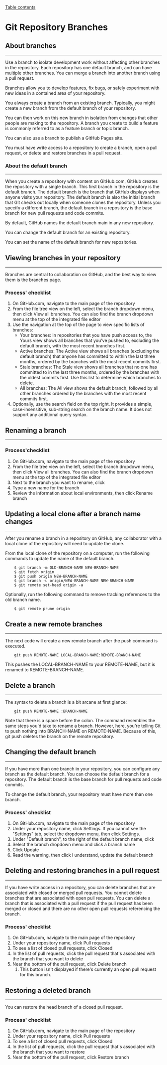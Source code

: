 [Table contents](./1-tablecontent.md)

# Git Repository Branches

## About branches

---

Use a branch to isolate development work without affecting other branches in the repository. Each repository has one default branch, and can have multiple other branches. You can merge a branch into another branch using a pull request.

Branches allow you to develop features, fix bugs, or safely experiment with new ideas in a contained area of your repository.

You always create a branch from an existing branch. Typically, you might create a new branch from the default branch of your repository.

You can then work on this new branch in isolation from changes that other people are making to the repository. A branch you create to build a feature is commonly referred to as a feature branch or topic branch.

You can also use a branch to publish a GitHub Pages site.

You must have write access to a repository to create a branch, open a pull request, or delete and restore branches in a pull request.

### About the default branch

---

When you create a repository with content on GitHub.com, GitHub creates the repository with a single branch. This first branch in the repository is the default branch. The default branch is the branch that GitHub displays when anyone visits your repository. The default branch is also the initial branch that Git checks out locally when someone clones the repository. Unless you specify a different branch, the default branch in a repository is the base branch for new pull requests and code commits.

By default, GitHub names the default branch main in any new repository.

You can change the default branch for an existing repository.

You can set the name of the default branch for new repositories.

## Viewing branches in your repository

---

Branches are central to collaboration on GitHub, and the best way to view them is the branches page.

### Process' checklist

1. On GitHub.com, navigate to the main page of the repository
2. From the file tree view on the left, select the branch dropdown menu, then click View all branches. You can also find the branch dropdown menu at the top of the integrated file editor
3. Use the navigation at the top of the page to view specific lists of branches:
   - Your branches: In repositories that you have push access to, the Yours view shows all branches that you’ve pushed to, excluding the default branch, with the most recent branches first.
   - Active branches: The Active view shows all branches (excluding the default branch) that anyone has committed to within the last three months, ordered by the branches with the most recent commits first.
   - Stale branches: The Stale view shows all branches that no one has committed to in the last three months, ordered by the branches with the oldest commits first. Use this list to determine which branches to delete.
   - All branches: The All view shows the default branch, followed by all other branches ordered by the branches with the most recent commits first.
4. Optionally, use the search field on the top right. It provides a simple, case-insensitive, sub-string search on the branch name. It does not support any additional query syntax.

## Renaming a branch

---

### Process'checklist

1. On GitHub.com, navigate to the main page of the repository
2. From the file tree view on the left, select the branch dropdown menu, then click View all branches. You can also find the branch dropdown menu at the top of the integrated file editor
3. Next to the branch you want to rename, click
4. Type a new name for the branch
5. Review the information about local environments, then click Rename branch

## Updating a local clone after a branch name changes

---

After you rename a branch in a repository on GitHub, any collaborator with a local clone of the repository will need to update the clone.

From the local clone of the repository on a computer, run the following commands to update the name of the default branch.

```
    $ git branch -m OLD-BRANCH-NAME NEW-BRANCH-NAME
    $ git fetch origin
    $ git push origin NEW-BRANCH-NAME
    $ git branch -u origin/NEW-BRANCH-NAME NEW-BRANCH-NAME
    $ git remote set-head origin -a
```

Optionally, run the following command to remove tracking references to the old branch name.

```
    $ git remote prune origin
```

## Create a new remote branches

---

The next code will create a new remote branch after the push command is executed.

```
    git push REMOTE-NAME LOCAL-BRANCH-NAME:REMOTE-BRANCH-NAME
```

This pushes the LOCAL-BRANCH-NAME to your REMOTE-NAME, but it is renamed to REMOTE-BRANCH-NAME.

## Delete a branch

---

The syntax to delete a branch is a bit arcane at first glance:

```
    git push REMOTE-NAME :BRANCH-NAME
```

Note that there is a space before the colon. The command resembles the same steps you'd take to rename a branch. However, here, you're telling Git to push nothing into BRANCH-NAME on REMOTE-NAME. Because of this, git push deletes the branch on the remote repository.

## Changing the default branch

---

If you have more than one branch in your repository, you can configure any branch as the default branch.
You can choose the default branch for a repository. The default branch is the base branch for pull requests and code commits.

To change the default branch, your repository must have more than one branch.

### Process' checklist

1. On GitHub.com, navigate to the main page of the repository
2. Under your repository name, click Settings. If you cannot see the "Settings" tab, select the dropdown menu, then click Settings.
3. Under "Default branch", to the right of the default branch name, click
4. Select the branch dropdown menu and click a branch name
5. Click Update
6. Read the warning, then click I understand, update the default branch

## Deleting and restoring branches in a pull request

---

If you have write access in a repository, you can delete branches that are associated with closed or merged pull requests. You cannot delete branches that are associated with open pull requests.
You can delete a branch that is associated with a pull request if the pull request has been merged or closed and there are no other open pull requests referencing the branch.

### Process' checklist

1. On GitHub.com, navigate to the main page of the repository
2. Under your repository name, click Pull requests
3. To see a list of closed pull requests, click Closed
4. In the list of pull requests, click the pull request that's associated with the branch that you want to delete
5. Near the bottom of the pull request, click Delete branch
   1. This button isn't displayed if there's currently an open pull request for this branch.

## Restoring a deleted branch

---

You can restore the head branch of a closed pull request.

### Process' checklist

1. On GitHub.com, navigate to the main page of the repository
2. Under your repository name, click Pull requests
3. To see a list of closed pull requests, click Closed
4. In the list of pull requests, click the pull request that's associated with the branch that you want to restore
5. Near the bottom of the pull request, click Restore branch
